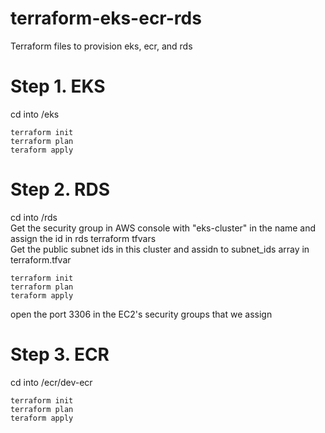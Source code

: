 # terraform-eks-ecr-rds
Terraform files to provision eks, ecr, and rds<br />


# Step 1. EKS<br /> 
cd into /eks
```
terraform init
terraform plan
teraform apply
```


# Step 2. RDS<br />
cd into /rds<br />
Get the security group in AWS console with "eks-cluster" in the name and assign the id in rds terraform tfvars<br />
Get the public subnet ids in this cluster and assidn to subnet_ids array in terraform.tfvar<br />
```
terraform init
terraform plan
teraform apply
```

open the port 3306 in the EC2's security groups that we assign


# Step 3. ECR<br />
cd into /ecr/dev-ecr
```
terraform init
terraform plan
teraform apply
```

